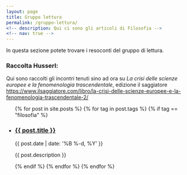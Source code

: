 ```yaml
---
layout: page
title: Gruppo lettura
permalink: /gruppo-lettura/
<!-- description: Qui ci sono gli articoli di Filosofia -->
<!-- nav: true -->
---
```



In questa sezione potete trovare i resoconti del gruppo di lettura.

### Raccolta Husserl:

Qui sono raccolti gli incontri tenuti sino ad ora su _La crisi delle scienze europee e la fenomenologia trascendentale_, edizione il saggiatore https://www.ilsaggiatore.com/libro/la-crisi-delle-scienze-europee-e-la-fenomenologia-trascendentale-2/

<div class="post">

  
  <ul class="post-list">
    {% for post in site.posts %}
    {% for tag in post.tags %}
    {% if tag == "filosofia" %}
        <li>
        <h3><a class="post-title" href="{{ post.url | prepend: site.baseurl }}">{{ post.title }}</a></h3>
        <p class="post-meta">{{ post.date | date: '%B %-d, %Y' }}</p>
        <p>{{ post.description }}</p>
        </li>
    {% endif %}
    {% endfor %}
    {% endfor %}
  </ul>

</div>
